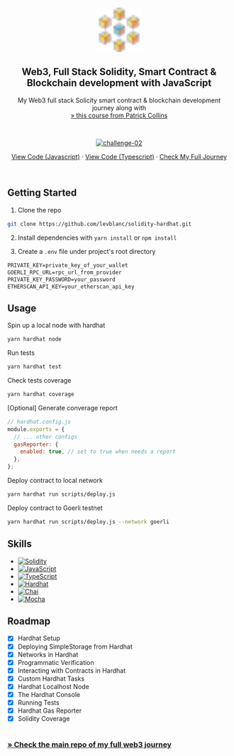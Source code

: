 <a name="readme-top"></a>

<!-- PROJECT LOGO -->
<br />
<div align="center">
  <a href="https://github.com/levblanc/web3-blockchain-solidity-course-js">
    <img src="../images/blockchain.svg" alt="Logo" width="100" height="100">
  </a>

  <h2 align="center">Web3, Full Stack Solidity, Smart Contract & Blockchain development with JavaScript</h2>

  <p align="center">
    My Web3 full stack Solicity smart contract & blockchain development journey along with 
    <br />
    <a href="https://youtu.be/gyMwXuJrbJQ"> » this course from Patrick Collins</a>
  </p>
</div>

<br />

<div align="center">
  <p align="center">
    <a href="https://github.com/levblanc/solidity-hardhat"><img src="https://img.shields.io/badge/challenge%2002-Hardhat%20Simple%20Storage%20(lesson%206)-4D21FC?style=for-the-badge&logo=blockchaindotcom" height="35" alt='challenge-02' /></a>
  </p>

<a href="https://github.com/levblanc/solidity-hardhat">View Code
(Javascript)</a> ·
<a href="https://github.com/levblanc/solidity-hardhat/tree/typescript">View Code
(Typescript)</a> ·
<a href="https://github.com/levblanc/web3-blockchain-solidity-course-js">Check
My Full Journey</a>

</div>

<br />

<!-- GETTING STARTED -->

## Getting Started

1. Clone the repo

```sh
git clone https://github.com/levblanc/solidity-hardhat.git
```

2. Install dependencies with `yarn install` or `npm install`

3. Create a `.env` file under project's root directory

```.env
PRIVATE_KEY=private_key_of_your_wallet
GOERLI_RPC_URL=rpc_url_from_provider
PRIVATE_KEY_PASSWORD=your_password
ETHERSCAN_API_KEY=your_etherscan_api_key
```

<!-- USAGE EXAMPLES -->

## Usage

Spin up a local node with hardhat

```zsh
yarn hardhat node
```

Run tests

```zsh
yarn hardhat test
```

Check tests coverage

```zsh
yarn hardhat coverage
```

[Optional] Generate converage report

```js
// hardhat.config.js
module.exports = {
  // ... other configs
  gasReporter: {
    enabled: true, // set to true when needs a report
  },
};
```

Deploy contract to local network

```zsh
yarn hardhat run scripts/deploy.js
```

Deploy contract to Goerli testnet

```zsh
yarn hardhat run scripts/deploy.js --network goerli
```

## Skills

- [![Solidity]](https://soliditylang.org/)
- [![JavaScript]](https://developer.mozilla.org/fr/docs/Web/JavaScript)
- [![TypeScript]](https://www.typescriptlang.org/)
- [![Hardhat]](https://hardhat.org/)
- [![Chai]](https://www.chaijs.com/)
- [![Mocha]](https://mochajs.org/)

<!-- ROADMAP -->

## Roadmap

- [x] Hardhat Setup
- [x] Deploying SimpleStorage from Hardhat
- [x] Networks in Hardhat
- [x] Programmatic Verification
- [x] Interacting with Contracts in Hardhat
- [x] Custom Hardhat Tasks
- [x] Hardhat Localhost Node
- [x] The Hardhat Console
- [x] Running Tests
- [x] Hardhat Gas Reporter
- [x] Solidity Coverage

#

### [» Check the main repo of my full web3 journey](https://github.com/levblanc/web3-blockchain-solidity-course-js)

<!-- MARKDOWN LINKS & IMAGES -->
<!-- https://www.markdownguide.org/basic-syntax/#reference-style-links -->

[solidity]:
  https://img.shields.io/badge/solidity-1E1E3F?style=for-the-badge&logo=solidity
[javascript]:
  https://img.shields.io/badge/javascript-F7DF1E?style=for-the-badge&logo=javascript&logoColor=black
[typescript]:
  https://img.shields.io/badge/typescript-3178C6?style=for-the-badge&logo=typescript&logoColor=white
[hardhat]:
  https://custom-icon-badges.demolab.com/badge/Hardhat-181A1F?style=for-the-badge&logo=hardhat
[chai]: https://img.shields.io/badge/Chai-94161F?style=for-the-badge&logo=Chai
[mocha]:
  https://custom-icon-badges.demolab.com/badge/Mocha-8D6748?style=for-the-badge&logo=mocha&logoColor=white
